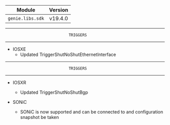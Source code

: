 | Module                  | Version       |
| ------------------------|:-------------:|
| ``genie.libs.sdk``      |   v19.4.0     |

--------------------------------------------------------------------------------------
                                TRIGGERS
--------------------------------------------------------------------------------------

* IOSXE
    *  Updated TriggerShutNoShutEthernetInterface

--------------------------------------------------------------------------------------
                                TRIGGERS
--------------------------------------------------------------------------------------

* IOSXR
    *  Updated TriggerShutNoShutBgp

* SONiC
    * SONiC is now supported and can be connected to and configuration snapshot be taken